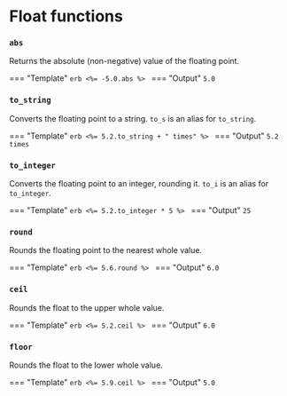 # Float functions

### `abs`

Returns the absolute (non-negative) value of the floating point.

=== "Template"
    ```erb
    <%= -5.0.abs %>
    ```
=== "Output"
    ```
    5.0
    ```

### `to_string`

Converts the floating point to a string. `to_s` is an alias for `to_string`.

=== "Template"
    ```erb
    <%= 5.2.to_string + " times" %>
    ```
=== "Output"
    ```
    5.2 times
    ```

### `to_integer`

Converts the floating point to an integer, rounding it. `to_i` is an alias for `to_integer`.

=== "Template"
    ```erb
    <%= 5.2.to_integer * 5 %>
    ```
=== "Output"
    ```
    25
    ```

### `round`

Rounds the floating point to the nearest whole value.

=== "Template"
    ```erb
    <%= 5.6.round %>
    ```
=== "Output"
    ```
    6.0
    ```

### `ceil`

Rounds the float to the upper whole value.

=== "Template"
    ```erb
    <%= 5.2.ceil %>
    ```
=== "Output"
    ```
    6.0
    ```

### `floor`

Rounds the float to the lower whole value.

=== "Template"
    ```erb
    <%= 5.9.ceil %>
    ```
=== "Output"
    ```
    5.0
    ```
